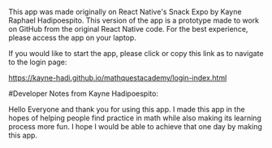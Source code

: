 
This app was made originally on React Native's Snack Expo by Kayne Raphael Hadipoespito.
This version of the app is a prototype made to work on GitHub from the original React Native code.
For the best experience, please access the app on your laptop.

If you would like to start the app, please click or copy this link as to navigate to the login page:

https://kayne-hadi.github.io/mathquestacademy/login-index.html



#Developer Notes from Kayne Hadipoespito:

Hello Everyone and thank you for using this app.
I made this app in the hopes of helping people find practice in math while also making its learning process more fun. 
I hope I would be able to achieve that one day by making this app. 
